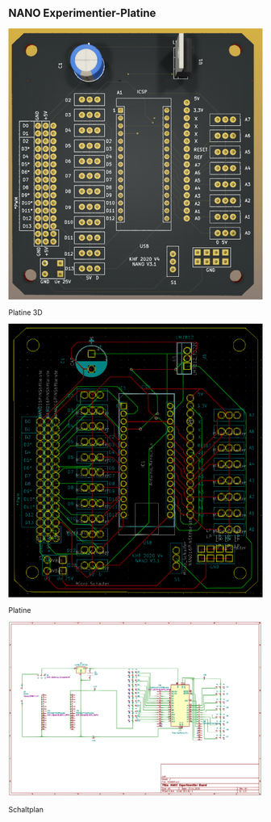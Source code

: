 ## NANO Experimentier-Platine


![image](https://github.com/frankyhub/png/blob/master/NANO_V4.png)

Platine 3D

![image](https://github.com/frankyhub/png/blob/master/NANO_Pl_V4.png)

Platine 

![image](https://github.com/frankyhub/png/blob/master/Schaltplan%20Nano_ExV4.png)

Schaltplan
